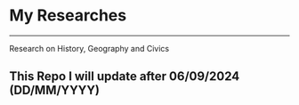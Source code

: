 <h1>My Researches</h1>
<hr>
<p>Research on History, Geography and Civics</p>
<h2>This Repo I will update after 06/09/2024 (DD/MM/YYYY) </h2>
